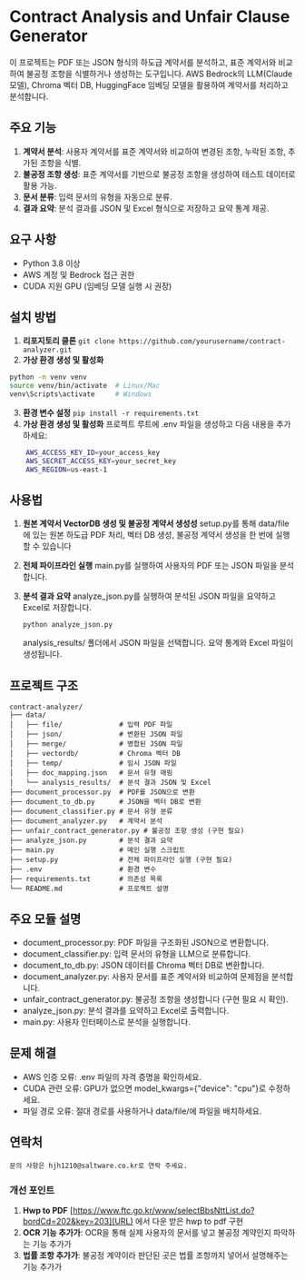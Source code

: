 # Contract Analysis and Unfair Clause Generator

이 프로젝트는 PDF 또는 JSON 형식의 하도급 계약서를 분석하고, 표준 계약서와 비교하여 불공정 조항을 식별하거나 생성하는 도구입니다. AWS Bedrock의 LLM(Claude 모델), Chroma 벡터 DB, HuggingFace 임베딩 모델을 활용하여 계약서를 처리하고 분석합니다.

## 주요 기능
1. **계약서 분석**: 사용자 계약서를 표준 계약서와 비교하여 변경된 조항, 누락된 조항, 추가된 조항을 식별.
2. **불공정 조항 생성**: 표준 계약서를 기반으로 불공정 조항을 생성하여 테스트 데이터로 활용 가능.
3. **문서 분류**: 입력 문서의 유형을 자동으로 분류.
4. **결과 요약**: 분석 결과를 JSON 및 Excel 형식으로 저장하고 요약 통계 제공.

## 요구 사항
- Python 3.8 이상
- AWS 계정 및 Bedrock 접근 권한
- CUDA 지원 GPU (임베딩 모델 실행 시 권장)

## 설치 방법

1. **리포지토리 클론**
   `git clone https://github.com/yourusername/contract-analyzer.git`
2. **가상 환경 생성 및 활성화**
```bash 
python -m venv venv
source venv/bin/activate  # Linux/Mac
venv\Scripts\activate     # Windows 
```
3. **환경 변수 설정**
    `pip install -r requirements.txt`
4. **가상 환경 생성 및 활성화**
    프로젝트 루트에 .env 파일을 생성하고 다음 내용을 추가하세요:
```bash    
    AWS_ACCESS_KEY_ID=your_access_key
    AWS_SECRET_ACCESS_KEY=your_secret_key
    AWS_REGION=us-east-1
```


## 사용법
1. **원본 계약서 VectorDB 생성 및 불공정 계약서 생성성**
    setup.py를 통해 data/file에 있는 원본 하도급 PDF 처리, 벡터 DB 생성, 불공정 계약서 생성을 한 번에 실행할 수 있습니다
2. **전체 파이프라인 실행**
    main.py를 실행하여 사용자의 PDF 또는 JSON 파일을 분석합니다.
3. **분석 결과 요약**
    analyze_json.py를 실행하여 분석된 JSON 파일을 요약하고 Excel로 저장합니다.

    `python analyze_json.py`

    analysis_results/ 폴더에서 JSON 파일을 선택합니다.
    요약 통계와 Excel 파일이 생성됩니다.

## 프로젝트 구조
    contract-analyzer/
    ├── data/
    │   ├── file/              # 입력 PDF 파일
    │   ├── json/              # 변환된 JSON 파일
    │   ├── merge/             # 병합된 JSON 파일
    │   ├── vectordb/          # Chroma 벡터 DB
    │   ├── temp/              # 임시 JSON 파일
    │   ├── doc_mapping.json   # 문서 유형 매핑
    │   └── analysis_results/  # 분석 결과 JSON 및 Excel
    ├── document_processor.py  # PDF를 JSON으로 변환
    ├── document_to_db.py      # JSON을 벡터 DB로 변환
    ├── document_classifier.py # 문서 유형 분류
    ├── document_analyzer.py   # 계약서 분석
    ├── unfair_contract_generator.py # 불공정 조항 생성 (구현 필요)
    ├── analyze_json.py        # 분석 결과 요약
    ├── main.py                # 메인 실행 스크립트
    ├── setup.py               # 전체 파이프라인 실행 (구현 필요)
    ├── .env                   # 환경 변수
    ├── requirements.txt       # 의존성 목록
    └── README.md              # 프로젝트 설명

## 주요 모듈 설명
- document_processor.py: PDF 파일을 구조화된 JSON으로 변환합니다.
- document_classifier.py: 입력 문서의 유형을 LLM으로 분류합니다.
- document_to_db.py: JSON 데이터를 Chroma 벡터 DB로 변환합니다.
- document_analyzer.py: 사용자 문서를 표준 계약서와 비교하여 문제점을 분석합니다.
- unfair_contract_generator.py: 불공정 조항을 생성합니다 (구현 필요 시 확인).
- analyze_json.py: 분석 결과를 요약하고 Excel로 출력합니다.
- main.py: 사용자 인터페이스로 분석을 실행합니다.

## 문제 해결
- AWS 인증 오류: .env 파일의 자격 증명을 확인하세요.
- CUDA 관련 오류: GPU가 없으면 model_kwargs={"device": "cpu"}로 수정하세요.
- 파일 경로 오류: 절대 경로를 사용하거나 data/file/에 파일을 배치하세요.


## 연락처
    문의 사항은 hjh1210@saltware.co.kr로 연락 주세요.

### 개선 포인트
1. **Hwp to PDF** [https://www.ftc.go.kr/www/selectBbsNttList.do?bordCd=202&key=203](URL) 에서 다운 받은 hwp to pdf 구현 
2. **OCR 기능 추가가**: OCR을 통해 실제 사용자의 문서를 넣고 불공정 계약인지 파악하는 기능 추가가
3. **법률 조항 추가가**: 불공정 계약이라 판단된 곳은 법률 조항까지 넣어서 설명해주는 기능 추가가

